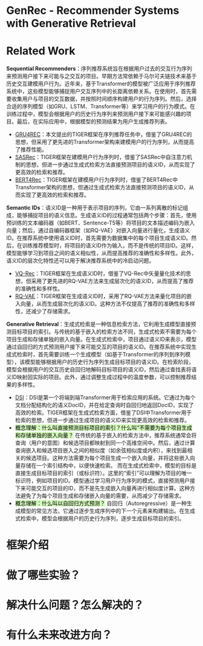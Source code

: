 # GenRec - Recommender Systems with Generative Retrieval

# Related Work
**Sequential Recommenders**：序列推荐系统旨在根据用户过去的交互行为序列来预测用户接下来可能与之交互的项目。早期方法常依赖于马尔可夫链技术来基于历史交互建模用户行为。近年来，基于Transformer的模型被广泛应用于序列推荐系统中，这些模型能够捕捉用户交互序列中的长距离依赖关系。在使用时，首先需要收集用户与项目的交互数据，并按照时间顺序构建用户的行为序列。然后，选择合适的序列模型（如GRU、LSTM、Transformer等）来学习用户的行为模式。在训练过程中，模型会根据用户的历史行为序列来预测用户接下来可能感兴趣的项目。最后，在实际应用中，根据模型的预测结果为用户生成推荐列表。  
- [GRU4REC](https://arxiv.org/abs/1511.06939)：本文提出的TIGER框架在序列推荐任务中，借鉴了GRU4REC的思想，但采用了更先进的Transformer架构来建模用户的行为序列，从而提高了推荐性能。
- [SASRec](https://arxiv.org/abs/1808.09781)：TIGER框架在建模用户行为序列时，借鉴了SASRec中自注意力机制的思想，但进一步通过生成式检索方法直接预测项目的语义ID，从而实现了更高效的检索和推荐。
- [BERT4Rec](https://arxiv.org/pdf/1904.06690v2)：TIGER框架在建模用户行为序列时，借鉴了BERT4Rec中Transformer架构的思想，但通过生成式检索方法直接预测项目的语义ID，从而实现了更高效的检索和推荐。
  
**Semantic IDs**：语义ID是一种用于表示项目的序列，它由一系列离散的标记组成，能够捕捉项目的语义信息。生成语义ID的过程通常包括两个步骤：首先，使用预训练的文本编码器（如BERT、Sentence-T5等）将项目的文本描述编码为嵌入向量；然后，通过自编码器框架（如RQ-VAE）对嵌入向量进行量化，生成语义ID。在推荐系统中使用语义ID时，首先需要为数据集中的每个项目生成语义ID。然后，在训练推荐模型时，将项目的语义ID作为输入，而不是传统的项目ID。这样，模型能够学习到项目之间的语义相似性，从而提高推荐的准确性和多样性。此外，语义ID的层次化特性还可以用于解决推荐系统中的冷启动问题。
- [VQ-Rec](https://arxiv.org/abs/2210.12316)：TIGER框架在生成语义ID时，借鉴了VQ-Rec中矢量量化技术的思想，但采用了更先进的RQ-VAE方法来生成层次化的语义ID，从而提高了推荐的准确性和多样性。
- [RQ-VAE](https://arxiv.org/abs/2107.03312)：TIGER框架在生成语义ID时，采用了RQ-VAE方法来量化项目的嵌入向量，从而生成层次化的语义ID。这种方法不仅提高了推荐的准确性和多样性，还减少了存储需求。

**Generative Retrieval**：生成式检索是一种信息检索方法，它利用生成模型直接预测目标项目的索引。与传统的基于嵌入的检索方法不同，生成式检索不需要为每个项目生成和存储单独的嵌入向量。在生成式检索中，项目通过语义ID来表示，模型通过自回归的方式预测用户接下来可能交互的项目的语义ID。在推荐系统中实现生成式检索时，首先需要训练一个生成模型（如基于Transformer的序列到序列模型），该模型能够根据用户的历史行为序列生成目标项目的语义ID。在检索阶段，模型会根据用户的交互历史自回归地解码目标项目的语义ID，然后通过查找表将语义ID映射回实际的项目。此外，通过调整生成过程中的温度参数，可以控制推荐结果的多样性。
- [DSI](https://arxiv.org/abs/2202.06991)：DSI是第一个将端到端Transformer用于检索应用的系统。它通过为每个文档分配结构化的语义DocID，并在给定查询时自回归地返回DocID，实现了高效的检索。TIGER框架在生成式检索方面，借鉴了DSI中Transformer用于检索的思想，但进一步通过生成项目的语义ID来实现更高效的检索和推荐。
- <span style="background: #d4fcbc; color: black;">概念理解：什么叫直接预测目标项目的索引？什么叫“不需要为每个项目生成和存储单独的嵌入向量？</span>
  在传统的基于嵌入的检索方法中，推荐系统通常会将查询（用户的意图）和候选项目都映射到同一个高维空间中。然后，通过计算查询嵌入和候选项目嵌入之间的相似度（如余弦相似度或内积），来找到最相关的候选项目。这种方法需要为每个项目生成一个嵌入向量，并将这些嵌入向量存储在一个索引结构中，以便快速检索。
  而在生成式检索中，模型的目标是直接生成目标项目的索引（或标识符）。这里的“索引”可以理解为项目的唯一标识符，例如项目的ID。模型通过学习用户行为序列的模式，直接预测用户接下来可能交互的项目的ID，而不是先生成嵌入向量再进行相似度计算。这种方法避免了为每个项目生成和存储嵌入向量的需要，从而减少了存储需求。
- <span style="background: #d4fcbc; color: black;">概念理解：什么叫以自回归方式预测？</span>
  自回归（Autoregressive）是一种生成模型的常见方法，它通过逐步生成序列中的下一个元素来构建输出。在生成式检索中，模型会根据用户的历史行为序列，逐步生成目标项目的索引。

# 框架介绍


# 做了哪些实验？

# 解决什么问题？怎么解决的？

# 有什么未来改进方向？

